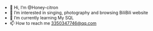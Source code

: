- 👋 Hi, I’m @Honey-citron
- 👀 I’m interested in singing, photography and browsing BiliBili website
- 🌱 I’m currently learning My SQL
- 📫 How to reach me 3350347746@qq.com
